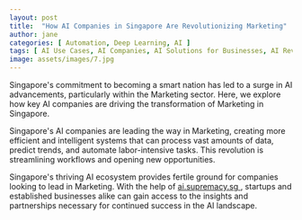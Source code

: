 ```yaml
---
layout: post
title:  "How AI Companies in Singapore Are Revolutionizing Marketing"
author: jane
categories: [ Automation, Deep Learning, AI ]
tags: [ AI Use Cases, AI Companies, AI Solutions for Businesses, AI Revolution, AI for Business ]
image: assets/images/7.jpg
---
```


Singapore's commitment to becoming a smart nation has led to a surge in AI advancements, particularly within the Marketing sector. Here, we explore how key AI companies are driving the transformation of Marketing in Singapore.

Singapore's AI companies are leading the way in Marketing, creating more efficient and intelligent systems that can process vast amounts of data, predict trends, and automate labor-intensive tasks. This revolution is streamlining workflows and opening new opportunities.

Singapore's thriving AI ecosystem provides fertile ground for companies looking to lead in Marketing. With the help of <a href="https://ai.supremacy.sg" target="_blank"> ai.supremacy.sg </a>, startups and established businesses alike can gain access to the insights and partnerships necessary for continued success in the AI landscape.

